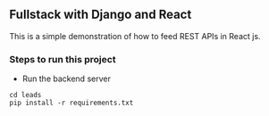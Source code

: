 ## Fullstack with Django and React
This is a simple demonstration of how to feed REST APIs in React js.
### Steps to run this project
* Run the backend server
```
cd leads
pip install -r requirements.txt
```
